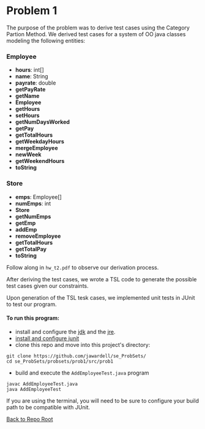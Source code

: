# Problem 1

The purpose of the problem was to derive test cases using the Category Partion Method. 
We derived test cases for a system of OO java classes modeling the following entities:
### Employee
* **hours**: int[]
* **name**: String
* **payrate**: double
* **getPayRate**
* **getName**
* **Employee**
* **getHours**
* **setHours**
* **getNumDaysWorked**
* **getPay**
* **getTotalHours**
* **getWeekdayHours**
* **mergeEmployee**
* **newWeek**
* **getWeekendHours**
* **toString**
### Store
* **emps**: Employee[]
* **numEmps**: int
* **Store**
* **getNumEmps**
* **getEmp**
* **addEmp**
* **removeEmployee**
* **getTotalHours**
* **getTotalPay**
* **toString**

Follow along in `hw_t2.pdf` to observe our derivation process. 

After deriving the test cases, we wrote a TSL code to generate the possible 
test cases given our constraints. 

Upon generation of the TSL tesk cases, we 
implemented unit tests in JUnit to test our program. 

#### To run this program: 

* install and configure the <a href="https://www.oracle.com/technetwork/java/javase/downloads/index.html">jdk</a>
 and the <a href="https://www.java.com/en/download/windows-64bit.jsp">jre</a>.</br>
* <a href="https://junit.org/junit4/faq.html/#started_1">install and configure junit</a></br>
* clone this repo and move into this project's directory: 
```shell
git clone https://github.com/jawardell/se_ProbSets/
cd se_ProbSets/probsets/prob1/src/prob1
``` 
* build and execute the `AddEmployeeTest.java` program
```shell
javac AddEmployeeTest.java
java AddEmployeeTest
```
If you are using the terminal, you will need to be sure to configure your build path 
to be compatible with JUnit. 

<a href="https://github.com/jawardell/se_ProbSets">Back to Repo Root</a>



